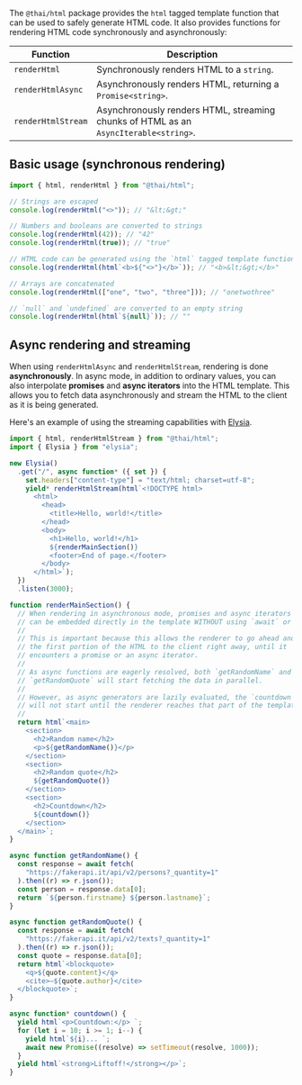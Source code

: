 The `@thai/html` package provides the `html` tagged template function that can be used to safely generate HTML code. It also provides functions for rendering HTML code synchronously and asynchronously:

| Function           | Description                                                                          |
| ------------------ | ------------------------------------------------------------------------------------ |
| `renderHtml`       | Synchronously renders HTML to a `string`.                                            |
| `renderHtmlAsync`  | Asynchronously renders HTML, returning a `Promise<string>`.                          |
| `renderHtmlStream` | Asynchronously renders HTML, streaming chunks of HTML as an `AsyncIterable<string>`. |

## Basic usage (synchronous rendering)

```ts
import { html, renderHtml } from "@thai/html";

// Strings are escaped
console.log(renderHtml("<>")); // "&lt;&gt;"

// Numbers and booleans are converted to strings
console.log(renderHtml(42)); // "42"
console.log(renderHtml(true)); // "true"

// HTML code can be generated using the `html` tagged template function
console.log(renderHtml(html`<b>${"<>"}</b>`)); // "<b>&lt;&gt;</b>"

// Arrays are concatenated
console.log(renderHtml(["one", "two", "three"])); // "onetwothree"

// `null` and `undefined` are converted to an empty string
console.log(renderHtml(html`${null}`)); // ""
```

## Async rendering and streaming

When using `renderHtmlAsync` and `renderHtmlStream`, rendering is done **asynchronously**. In async mode, in addition to ordinary values, you can also interpolate **promises** and **async iterators** into the HTML template. This allows you to fetch data asynchronously and stream the HTML to the client as it is being generated.

Here's an example of using the streaming capabilities with [Elysia](https://elysiajs.com/).

```ts
import { html, renderHtmlStream } from "@thai/html";
import { Elysia } from "elysia";

new Elysia()
  .get("/", async function* ({ set }) {
    set.headers["content-type"] = "text/html; charset=utf-8";
    yield* renderHtmlStream(html`<!DOCTYPE html>
      <html>
        <head>
          <title>Hello, world!</title>
        </head>
        <body>
          <h1>Hello, world!</h1>
          ${renderMainSection()}
          <footer>End of page.</footer>
        </body>
      </html>`);
  })
  .listen(3000);

function renderMainSection() {
  // When rendering in asynchronous mode, promises and async iterators
  // can be embedded directly in the template WITHOUT using `await` or `yield`.
  //
  // This is important because this allows the renderer to go ahead and stream
  // the first portion of the HTML to the client right away, until it
  // encounters a promise or an async iterator.
  //
  // As async functions are eagerly resolved, both `getRandomName` and
  // `getRandomQuote` will start fetching the data in parallel.
  //
  // However, as async generators are lazily evaluated, the `countdown`
  // will not start until the renderer reaches that part of the template.
  //
  return html`<main>
    <section>
      <h2>Random name</h2>
      <p>${getRandomName()}</p>
    </section>
    <section>
      <h2>Random quote</h2>
      ${getRandomQuote()}
    </section>
    <section>
      <h2>Countdown</h2>
      ${countdown()}
    </section>
  </main>`;
}

async function getRandomName() {
  const response = await fetch(
    "https://fakerapi.it/api/v2/persons?_quantity=1"
  ).then((r) => r.json());
  const person = response.data[0];
  return `${person.firstname} ${person.lastname}`;
}

async function getRandomQuote() {
  const response = await fetch(
    "https://fakerapi.it/api/v2/texts?_quantity=1"
  ).then((r) => r.json());
  const quote = response.data[0];
  return html`<blockquote>
    <q>${quote.content}</q>
    <cite>—${quote.author}</cite>
  </blockquote>`;
}

async function* countdown() {
  yield html`<p>Countdown:</p> `;
  for (let i = 10; i >= 1; i--) {
    yield html`${i}... `;
    await new Promise((resolve) => setTimeout(resolve, 1000));
  }
  yield html`<strong>Liftoff!</strong></p>`;
}
```
